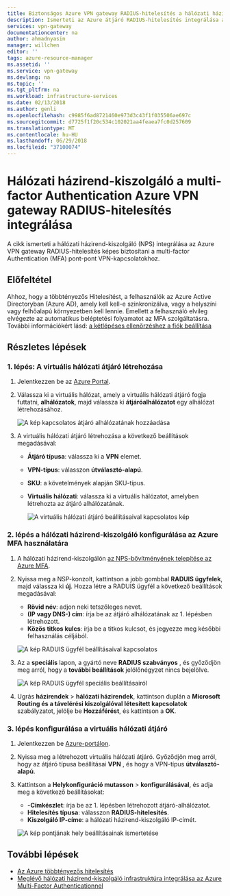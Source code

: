 ```yaml
---
title: Biztonságos Azure VPN gateway RADIUS-hitelesítés a hálózati házirend-kiszolgáló a multi-factor Authentication |} Microsoft Docs
description: Ismerteti az Azure átjáró RADIUS-hitelesítés integrálása a hálózati házirend-kiszolgáló a multi-factor Authentication.
services: vpn-gateway
documentationcenter: na
author: ahmadnyasin
manager: willchen
editor: ''
tags: azure-resource-manager
ms.assetid: ''
ms.service: vpn-gateway
ms.devlang: na
ms.topic: ''
ms.tgt_pltfrm: na
ms.workload: infrastructure-services
ms.date: 02/13/2018
ms.author: genli
ms.openlocfilehash: c9985f6ad8721460e973d3c43f1f035506ae697c
ms.sourcegitcommit: d7725f1f20c534c102021aa4feaea7fc0d257609
ms.translationtype: MT
ms.contentlocale: hu-HU
ms.lasthandoff: 06/29/2018
ms.locfileid: "37100074"
---
```

# <a name="integrate-azure-vpn-gateway-radius-authentication-with-nps-server-for-multi-factor-authentication"></a>Hálózati házirend-kiszolgáló a multi-factor Authentication Azure VPN gateway RADIUS-hitelesítés integrálása 

A cikk ismerteti a hálózati házirend-kiszolgáló (NPS) integrálása az Azure VPN gateway RADIUS-hitelesítés képes biztosítani a multi-factor Authentication (MFA) pont-pont VPN-kapcsolatokhoz. 

## <a name="prerequisite"></a>Előfeltétel

Ahhoz, hogy a többtényezős Hitelesítést, a felhasználók az Azure Active Directoryban (Azure AD), amely kell kell-e szinkronizálva, vagy a helyszíni vagy felhőalapú környezetben kell lennie. Emellett a felhasználó elvileg elvégezte az automatikus beléptetési folyamatot az MFA szolgáltatásra.  További információkért lásd: [a kétlépéses ellenőrzéshez a fiók beállítása](../active-directory/authentication/end-user/current/multi-factor-authentication-end-user-first-time.md)

## <a name="detailed-steps"></a>Részletes lépések

### <a name="step-1-create-a-virtual-network-gateway"></a>1. lépés: A virtuális hálózati átjáró létrehozása

1. Jelentkezzen be az [Azure Portal](https://portal.azure.com).
2. Válassza ki a virtuális hálózat, amely a virtuális hálózati átjáró fogja futtatni, **alhálózatok**, majd válassza ki **átjáróalhálózatot** egy alhálózat létrehozásához. 

    ![A kép kapcsolatos átjáró alhálózatának hozzáadása](./media/vpn-gateway-radiuis-mfa-nsp/gateway-subnet.png)
3. A virtuális hálózati átjáró létrehozása a következő beállítások megadásával:

    - **Átjáró típusa**: válassza ki a **VPN** elemet.
    - **VPN-típus**: válasszon **útválasztó-alapú**.
    - **SKU**: a követelmények alapján SKU-típus.
    - **Virtuális hálózati**: válassza ki a virtuális hálózatot, amelyben létrehozta az átjáró alhálózatának.

        ![A virtuális hálózati átjáró beállításaival kapcsolatos kép](./media/vpn-gateway-radiuis-mfa-nsp/create-vpn-gateway.png)


 
### <a name="step-2-configure-the-nps-for-azure-mfa"></a>2. lépés a hálózati házirend-kiszolgáló konfigurálása az Azure MFA használatára

1. A hálózati házirend-kiszolgálón [az NPS-bővítményének telepítése az Azure MFA](../active-directory/authentication/howto-mfa-nps-extension.md#install-the-nps-extension).
2. Nyissa meg a NSP-konzolt, kattintson a jobb gombbal **RADUIS ügyfelek**, majd válassza ki **új**. Hozza létre a RADUIS ügyfél a következő beállítások megadásával:

    - **Rövid név**: adjon neki tetszőleges nevet.
    - **(IP vagy DNS-) cím**: írja be az átjáró alhálózatának az 1. lépésben létrehozott.
    - **Közös titkos kulcs**: írja be a titkos kulcsot, és jegyezze meg későbbi felhasználás céljából.

    ![A kép RADUIS ügyfél beállításaival kapcsolatos](./media/vpn-gateway-radiuis-mfa-nsp/create-radius-client1.png)

 
3.  Az a **speciális** lapon, a gyártó neve **RADIUS szabványos** , és győződjön meg arról, hogy a **további beállítások** jelölőnégyzet nincs bejelölve.

    ![A kép RADUIS ügyfél speciális beállításairól](./media/vpn-gateway-radiuis-mfa-nsp/create-radius-client2.png)

4. Ugrás **házirendek** > **hálózati házirendek**, kattintson duplán a **Microsoft Routing és a távelérési kiszolgálóval létesített kapcsolatok** szabályzatot, jelölje be  **Hozzáférést**, és kattintson a **OK**.

### <a name="step-3-configure-the-virtual-network-gateway"></a>3. lépés konfigurálása a virtuális hálózati átjáró

1. Jelentkezzen be [Azure-portálon](https://portal.azure.com).
2. Nyissa meg a létrehozott virtuális hálózati átjáró. Győződjön meg arról, hogy az átjáró típusa beállításai **VPN** , és hogy a VPN-típus **útválasztó-alapú**.
3. Kattintson a **Helykonfiguráció mutasson** > **konfigurálásával**, és adja meg a következő beállításokat:

    - **-Címkészlet**: írja be az 1. lépésben létrehozott átjáró-alhálózatot.
    - **Hitelesítés típusa**: válasszon **RADIUS-hitelesítés**.
    - **Kiszolgáló IP-címe**: a hálózati házirend-kiszolgáló IP-címét.

    ![A kép pontjának hely beállításainak ismertetése](./media/vpn-gateway-radiuis-mfa-nsp/configure-p2s.png)

## <a name="next-steps"></a>További lépések

- [Az Azure többtényezős hitelesítés](../active-directory/authentication/multi-factor-authentication.md)
- [Meglévő hálózati házirend-kiszolgáló infrastruktúra integrálása az Azure Multi-Factor Authenticationnel](../active-directory/authentication/howto-mfa-nps-extension.md)

